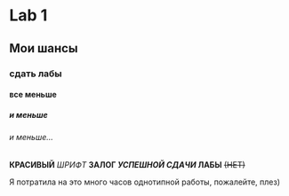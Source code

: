 # Lab 1


## Мои шансы
### сдать лабы
#### все меньше
##### и меньше
###### и меньше...

**КРАСИВЫЙ** _ШРИФТ_
**ЗАЛОГ _УСПЕШНОЙ СДАЧИ_ ЛАБЫ**
~~(НЕТ)~~

Я потратила на это много часов однотипной работы, пожалейте, плез)







